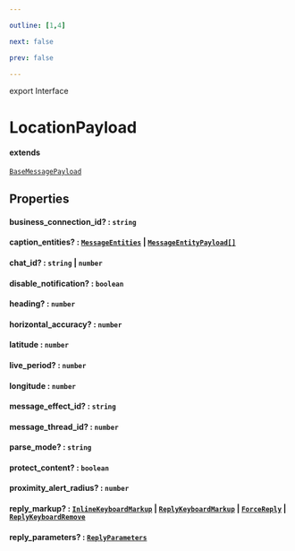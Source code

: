 ```yaml
---

outline: [1,4]

next: false

prev: false

---
```


export Interface
# LocationPayload
#### extends
 [`BaseMessagePayload`](./BaseMessagePayload.md)

## Properties

#### business_connection_id? : `string`

#### caption_entities? : [`MessageEntities`](../classes/MessageEntities.md) \| [`MessageEntityPayload[]`](./MessageEntityPayload.md)

#### chat_id? : `string` \| `number`

#### disable_notification? : `boolean`

#### heading? : `number`

#### horizontal_accuracy? : `number`

#### latitude : `number`

#### live_period? : `number`

#### longitude : `number`

#### message_effect_id? : `string`

#### message_thread_id? : `number`

#### parse_mode? : `string`

#### protect_content? : `boolean`

#### proximity_alert_radius? : `number`

#### reply_markup? : [`InlineKeyboardMarkup`](../classes/InlineKeyboardMarkup.md) \| [`ReplyKeyboardMarkup`](../classes/ReplyKeyboardMarkup.md) \| [`ForceReply`](../classes/ForceReply.md) \| [`ReplyKeyboardRemove`](../classes/ReplyKeyboardRemove.md)

#### reply_parameters? : [`ReplyParameters`](./ReplyParameters.md)
